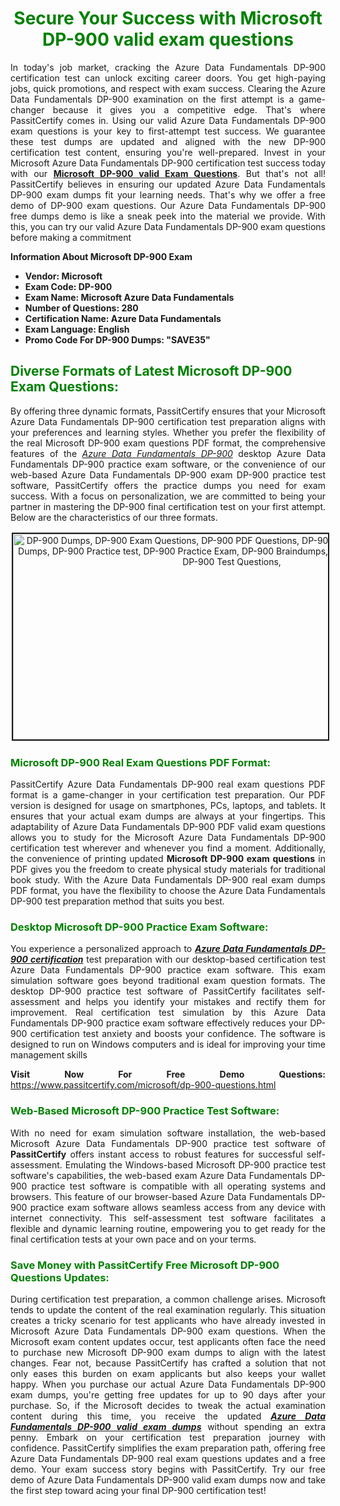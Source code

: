 <h1 style="text-align: center;"><strong><span style="display:block; color:Green; #AED6F1; ">Secure Your Success with Microsoft DP-900 valid exam questions </span></strong></h1>

<p style="text-align: justify;">In today&#39;s job market, cracking the Azure Data Fundamentals DP-900 certification test can unlock exciting career doors. You get high-paying jobs, quick promotions, and respect with exam success. Clearing the Azure Data Fundamentals DP-900 examination on the first attempt is a game-changer because it gives you a competitive edge. That&#39;s where PassitCertify comes in. Using our valid Azure Data Fundamentals DP-900 exam questions is your key to first-attempt test success. We guarantee these test dumps are updated and aligned with the new DP-900 certification test content, ensuring you&#39;re well-prepared. Invest in your Microsoft Azure Data Fundamentals DP-900 certification test success today with our <strong><a href="https://www.passitcertify.com/microsoft/dp-900-questions.html">Microsoft DP-900 valid Exam Questions</a></strong>. But that&#39;s not all! PassitCertify believes in ensuring our updated Azure Data Fundamentals DP-900 exam dumps fit your learning needs. That&#39;s why we offer a free demo of DP-900 exam questions. Our Azure Data Fundamentals DP-900 free dumps demo is like a sneak peek into the material we provide. With this, you can try our valid Azure Data Fundamentals DP-900 exam questions before making a commitment</p>

<p><strong><strong>Information About Microsoft DP-900 Exam</strong></strong></p>

<ul>
	<li><strong><strong>Vendor: Microsoft</strong></strong></li>
	<li><strong><strong>Exam Code: DP-900</strong></strong></li>
	<li><strong><strong>Exam Name: Microsoft Azure Data Fundamentals</strong></strong></li>
	<li><strong><strong>Number of Questions: 280</strong></strong></li>
	<li><strong><strong>Certification Name: Azure Data Fundamentals</strong></strong></li>
	<li><strong><strong>Exam Language: English</strong></strong></li>
	<li><strong><strong>Promo Code For DP-900 Dumps: &quot;SAVE35&quot;</strong></strong></li>
</ul>

<h2><strong><span style="display:block; color:Green;">Diverse Formats of Latest Microsoft DP-900 Exam Questions:</span></strong></h2>

<p style="text-align: justify;">By offering three dynamic formats, PassitCertify ensures that your Microsoft Azure Data Fundamentals DP-900 certification test preparation aligns with your preferences and learning styles. Whether you prefer the flexibility of the real Microsoft DP-900 exam questions PDF format, the comprehensive features of the <u><em>Azure Data Fundamentals DP-900</em></u> desktop Azure Data Fundamentals DP-900 practice exam software, or the convenience of our web-based Azure Data Fundamentals DP-900 exam DP-900 practice test software, PassitCertify offers the practice dumps you need for exam success. With a focus on personalization, we are committed to being your partner in mastering the DP-900 final certification test on your first attempt. Below are the characteristics of our three formats.</p>

<p style="text-align: center;"><a href="https://www.passitcertify.com/microsoft/dp-900-questions.html"><img alt="DP-900 Dumps, DP-900 Exam Questions, DP-900 PDF Questions, DP-900 PDF Dumps, DP-900 Exam Dumps, DP-900 Practice test, DP-900 Practice Exam, DP-900 Braindumps, DP-900 Practice Questions, DP-900 Test Questions," src="https://i.imgur.com/QqpAjtV.jpeg/BGLHpCy.jpeg/75Zi4s0.jpeg" style="height: 329px; width: 700px; border-width: 2px; border-style: solid; margin: 2px;" /></a></p>

<h3><strong><span style="display:block; color:Green;">Microsoft DP-900 Real Exam Questions PDF Format:</span></strong></h3>

<p style="text-align: justify;">PassitCertify Azure Data Fundamentals DP-900 real exam questions PDF format is a game-changer in your certification test preparation. Our PDF version is designed for usage on smartphones, PCs, laptops, and tablets. It ensures that your actual exam dumps are always at your fingertips. This adaptability of Azure Data Fundamentals DP-900 PDF valid exam questions allows you to study for the Microsoft Azure Data Fundamentals DP-900 certification test wherever and whenever you find a moment. Additionally, the convenience of printing updated <strong>Microsoft DP-900 exam questions</strong> in PDF gives you the freedom to create physical study materials for traditional book study. With the Azure Data Fundamentals DP-900 real exam dumps PDF format, you have the flexibility to choose the Azure Data Fundamentals DP-900 test preparation method that suits you best.</p>

<h3><strong><span style="display:block; color:Green;">Desktop Microsoft DP-900 Practice Exam Software:</span></strong></h3>

<p style="text-align: justify;">You experience a personalized approach to <u><em><strong>Azure Data Fundamentals DP-900 certification</strong></em></u> test preparation with our desktop-based certification test Azure Data Fundamentals DP-900 practice exam software. This exam simulation software goes beyond traditional exam question formats. The desktop DP-900 practice test software of PassitCertify facilitates self-assessment and helps you identify your mistakes and rectify them for improvement. Real certification test simulation by this Azure Data Fundamentals DP-900 practice exam software effectively reduces your DP-900 certification test anxiety and boosts your confidence. The software is designed to run on Windows computers and is ideal for improving your time management skills</p>

<p style="text-align: justify;"><strong>Visit Now For Free Demo Questions:</strong> <a href="https://www.passitcertify.com/microsoft/dp-900-questions.html">https://www.passitcertify.com/microsoft/dp-900-questions.html</a></p>

<h3><strong><span style="display:block; color:Green;">Web-Based Microsoft DP-900 Practice Test Software:</span></strong></h3>

<p style="text-align: justify;">With no need for exam simulation software installation, the web-based Microsoft Azure Data Fundamentals DP-900 practice test software of <strong>PassitCertify</strong> offers instant access to robust features for successful self-assessment. Emulating the Windows-based Microsoft DP-900 practice test software&#39;s capabilities, the web-based exam Azure Data Fundamentals DP-900 practice test software is compatible with all operating systems and browsers. This feature of our browser-based Azure Data Fundamentals DP-900 practice exam software allows seamless access from any device with internet connectivity. This self-assessment test software facilitates a flexible and dynamic learning routine, empowering you to get ready for the final certification tests at your own pace and on your terms.</p>

<h3><strong><span style="display:block; color:Green;">Save Money with PassitCertify Free Microsoft DP-900 Questions Updates:</span></strong></h3>

<p style="text-align: justify;">During certification test preparation, a common challenge arises. Microsoft tends to update the content of the real examination regularly. This situation creates a tricky scenario for test applicants who have already invested in Microsoft Azure Data Fundamentals DP-900 exam questions. When the Microsoft exam content updates occur, test applicants often face the need to purchase new Microsoft DP-900 exam dumps to align with the latest changes. Fear not, because PassitCertify has crafted a solution that not only eases this burden on exam applicants but also keeps your wallet happy. When you purchase our actual Azure Data Fundamentals DP-900 exam dumps, you&#39;re getting free updates for up to 90 days after your purchase. So, if the Microsoft decides to tweak the actual examination content during this time, you receive the updated <u><em><strong>Azure Data Fundamentals DP-900 valid exam dumps</strong></em></u> without spending an extra penny. Embark on your certification test preparation journey with confidence. PassitCertify simplifies the exam preparation path, offering free Azure Data Fundamentals DP-900 real exam questions updates and a free demo. Your exam success story begins with PassitCertify. Try our free demo of Azure Data Fundamentals DP-900 valid exam dumps now and take the first step toward acing your final DP-900 certification test!</p>
